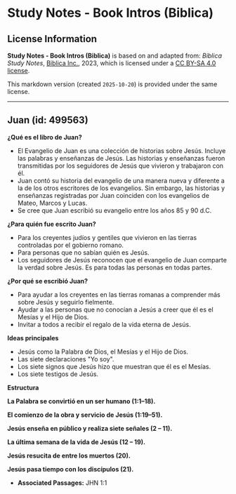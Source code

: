 # Study Notes - Book Intros (Biblica)

## License Information

**Study Notes - Book Intros (Biblica)** is based on and adapted from: _Biblica Study Notes_, [Biblica Inc.](https://www.biblica.com/), 2023, which is licensed under a [CC BY-SA 4.0 license](https://creativecommons.org/licenses/by-sa/4.0/legalcode.en).

This markdown version (created `2025-10-20`) is provided under the same license.



--------------------------------

## Juan (id: 499563)

**¿Qué es el libro de Juan?**

* El Evangelio de Juan es una colección de historias sobre Jesús. Incluye las palabras y enseñanzas de Jesús. Las historias y enseñanzas fueron transmitidas por los seguidores de Jesús que vivieron y trabajaron con él.
* Juan contó su historia del evangelio de una manera nueva y diferente a la de los otros escritores de los evangelios. Sin embargo, las historias y enseñanzas registradas por Juan coinciden con los evangelios de Mateo, Marcos y Lucas.
* Se cree que Juan escribió su evangelio entre los años 85 y 90 d.C.

**¿Para quién fue escrito Juan?**

* Para los creyentes judíos y gentiles que vivieron en las tierras controladas por el gobierno romano.
* Para personas que no sabían quién es Jesús.
* Los seguidores de Jesús reconocen que el evangelio de Juan comparte la verdad sobre Jesús. Es para todas las personas en todas partes.

**¿Por qué se escribió Juan?**

* Para ayudar a los creyentes en las tierras romanas a comprender más sobre Jesús y seguirlo fielmente.
* Ayudar a las personas que no conocían a Jesús a creer que él es el Mesías y el Hijo de Dios.
* Invitar a todos a recibir el regalo de la vida eterna de Jesús.

**Ideas principales**

* Jesús como la Palabra de Dios, el Mesías y el Hijo de Dios.
* Las siete declaraciones "Yo soy".
* Los siete signos que Jesús hizo que muestran que él es el Mesías.
* Los siete testigos de Jesús.

**Estructura**

**La Palabra se convirtió en un ser humano (1:1–18\).**

**El comienzo de la obra y servicio de Jesús (1:19–51\).**

**Jesús enseña en público y realiza siete señales (2 – 11\).**

**La última semana de la vida de Jesús (12 – 19\).**

**Jesús resucita de entre los muertos (20\).**

**Jesús pasa tiempo con los discípulos (21\).**

* **Associated Passages:** JHN 1:1

